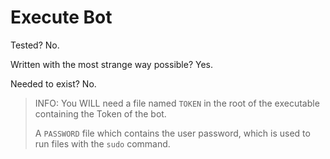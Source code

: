# Execute Bot

Tested? No.

Written with the most strange way possible? Yes.

Needed to exist? No.

> INFO:
> You WILL need a file named `TOKEN` in the root of the executable containing the Token of the bot.
>
>
> A `PASSWORD` file which contains the user password, which is used to run files with the `sudo` command.

